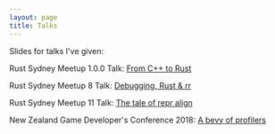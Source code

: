 ```yaml
---
layout: page
title: Talks
---
```


Slides for talks I've given:

Rust Sydney Meetup 1.0.0 Talk: [From C++ to Rust](/cpp2rust/index.html)

Rust Sydney Meetup 8 Talk: [Debugging, Rust & rr](/rr+rust/index.html)

Rust Sydney Meetup 11 Talk: [The tale of repr align](/repr-align/index.html)

New Zealand Game Developer's Conference 2018: [A bevy of profilers](https://docs.google.com/presentation/d/1UGuWj0s-EGi7ELGhlf19ltTbskhJC2uXH-v8nvOI6ic/edit?usp=sharing)
